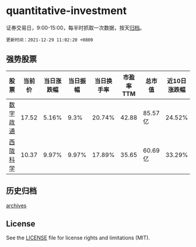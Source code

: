 # quantitative-investment

证券交易日，9:00-15:00，每半时抓取一次数据，按天[归档](archives)。

`更新时间：2021-12-29 11:02:20 +0800`

## 强势股票

|股票|当前价|当日涨跌幅|当日振幅|当日换手率|市盈率TTM|总市值|近10日涨跌幅|
|----|----|----|----|----|----|----|----|
|[数字政通](https://xueqiu.com/S/SZ300075)|17.52|5.16%|9.3%|20.74%|42.88|85.57亿|24.52%|
|[西陇科学](https://xueqiu.com/S/SZ002584)|10.37|9.97%|9.97%|17.89%|35.65|60.69亿|33.29%|

## 历史归档

[archives](archives)

## License

See the [LICENSE](LICENSE) file for license rights and limitations (MIT).